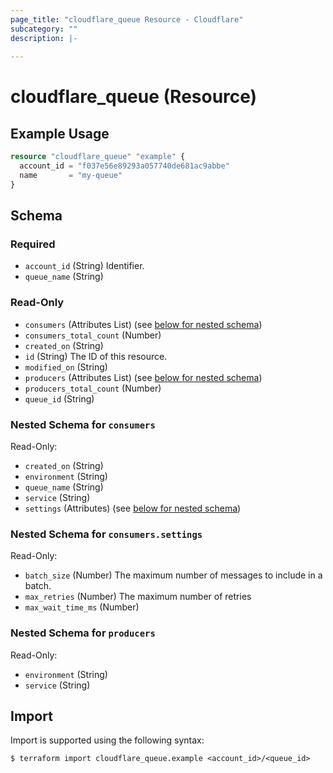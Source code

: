```yaml
---
page_title: "cloudflare_queue Resource - Cloudflare"
subcategory: ""
description: |-
  
---
```


# cloudflare_queue (Resource)



## Example Usage

```terraform
resource "cloudflare_queue" "example" {
  account_id = "f037e56e89293a057740de681ac9abbe"
  name       = "my-queue"
}
```
<!-- schema generated by tfplugindocs -->
## Schema

### Required

- `account_id` (String) Identifier.
- `queue_name` (String)

### Read-Only

- `consumers` (Attributes List) (see [below for nested schema](#nestedatt--consumers))
- `consumers_total_count` (Number)
- `created_on` (String)
- `id` (String) The ID of this resource.
- `modified_on` (String)
- `producers` (Attributes List) (see [below for nested schema](#nestedatt--producers))
- `producers_total_count` (Number)
- `queue_id` (String)

<a id="nestedatt--consumers"></a>
### Nested Schema for `consumers`

Read-Only:

- `created_on` (String)
- `environment` (String)
- `queue_name` (String)
- `service` (String)
- `settings` (Attributes) (see [below for nested schema](#nestedatt--consumers--settings))

<a id="nestedatt--consumers--settings"></a>
### Nested Schema for `consumers.settings`

Read-Only:

- `batch_size` (Number) The maximum number of messages to include in a batch.
- `max_retries` (Number) The maximum number of retries
- `max_wait_time_ms` (Number)



<a id="nestedatt--producers"></a>
### Nested Schema for `producers`

Read-Only:

- `environment` (String)
- `service` (String)

## Import

Import is supported using the following syntax:

```shell
$ terraform import cloudflare_queue.example <account_id>/<queue_id>
```
